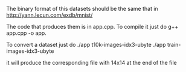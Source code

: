 The binary format of this datasets should be the same that in http://yann.lecun.com/exdb/mnist/

The code that produces them is in app.cpp. To compile it just do g++ app.cpp -o app.

To convert a dataset just do
./app t10k-images-idx3-ubyte
./app train-images-idx3-ubyte

it will produce the corresponding file with 14x14 at the end of the file
